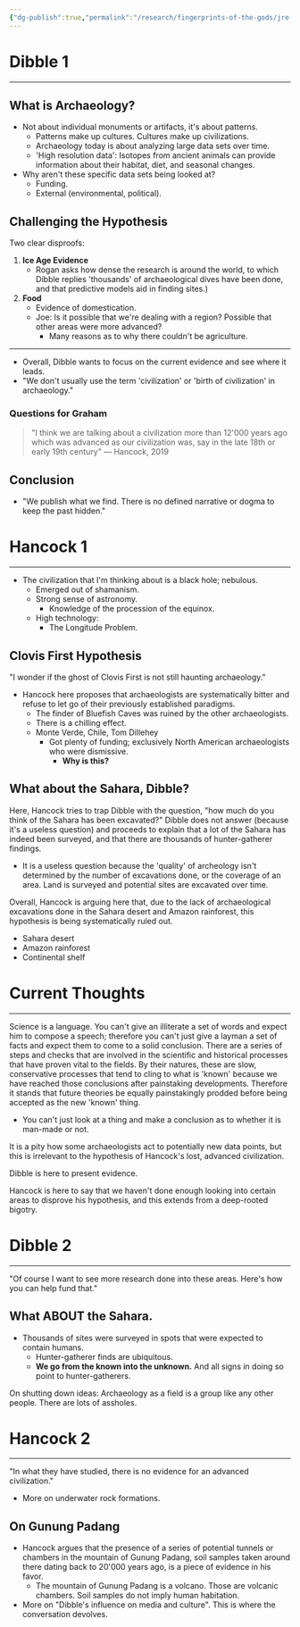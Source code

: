 ```yaml
---
{"dg-publish":true,"permalink":"/research/fingerprints-of-the-gods/jre-2136-flint-dibble-v-graham-hancock/"}
---
```


# Dibble 1
---
## What is Archaeology?
- Not about individual monuments or artifacts, it's about patterns.
	- Patterns make up cultures. Cultures make up civilizations.
	- Archaeology today is about analyzing large data sets over time.
	- 'High resolution data': Isotopes from ancient animals can provide information about their habitat, diet, and seasonal changes.
- Why aren't these specific data sets being looked at?
	- Funding.
	- External (environmental, political).
## Challenging the Hypothesis
Two clear disproofs:
1. **Ice Age Evidence**
	- Rogan asks how dense the research is around the world, to which Dibble replies 'thousands' of archaeological dives have been done, and that predictive models aid in finding sites.)
2. **Food**
	- Evidence of domestication.
	- Joe: Is it possible that we're dealing with a region? Possible that other areas were more advanced?
		- Many reasons as to why there couldn't be agriculture.
---
- Overall, Dibble wants to focus on the current evidence and see where it leads.
- "We don't usually use the term 'civilization' or 'birth of civilization' in archaeology."

### Questions for Graham
> "I think we are talking about a civilization more than 12'000 years ago which was advanced as our civilization was, say in the late 18th or early 19th century" — Hancock, 2019
## Conclusion
- "We publish what we find. There is no defined narrative or dogma to keep the past hidden."
# Hancock 1
---
- The civilization that I'm thinking about is a black hole; nebulous.
	- Emerged out of shamanism.
	- Strong sense of astronomy.
		- Knowledge of the procession of the equinox.
	- High technology:
		- The Longitude Problem.
## Clovis First Hypothesis
"I wonder if the ghost of Clovis First is not still haunting archaeology."
- Hancock here proposes that archaeologists are systematically bitter and refuse to let go of their previously established paradigms.
	- The finder of Bluefish Caves was ruined by the other archaeologists.
	- There is a chilling effect.
	- Monte Verde, Chile, Tom Dillehey
		- Got plenty of funding; exclusively North American archaeologists who were dismissive.
			- **Why is this?**
## What about the Sahara, Dibble?
Here, Hancock tries to trap Dibble with the question, "how much do you think of the Sahara has been excavated?" Dibble does not answer (because it's a useless question) and proceeds to explain that a lot of the Sahara has indeed been surveyed, and that there are thousands of hunter-gatherer findings.
- It is a useless question because the 'quality' of archeology isn't determined by the number of excavations done, or the coverage of an area. Land is surveyed and potential sites are excavated over time.

Overall, Hancock is arguing here that, due to the lack of archaeological excavations done in the Sahara desert and Amazon rainforest, this hypothesis is being systematically ruled out.
- Sahara desert
- Amazon rainforest
- Continental shelf

# Current Thoughts
---
Science is a language. You can't give an illiterate a set of words and expect him to compose a speech; therefore you can't just give a layman a set of facts and expect them to come to a solid conclusion. There are a series of steps and checks that are involved in the scientific and historical processes that have proven vital to the fields. By their natures, these are slow, conservative processes that tend to cling to what is 'known' because we have reached those conclusions after painstaking developments. Therefore it stands that future theories be equally painstakingly prodded before being accepted as the new 'known' thing.

- You can't just look at a thing and make a conclusion as to whether it is man-made or not. 

It is a pity how some archaeologists act to potentially new data points, but this is irrelevant to the hypothesis of Hancock's lost, advanced civilization.

Dibble is here to present evidence.

Hancock is here to say that we haven't done enough looking into certain areas to disprove his hypothesis, and this extends from a deep-rooted bigotry.

# Dibble 2
---
"Of course I want to see more research done into these areas. Here's how you can help fund that."
## What ABOUT the Sahara.
- Thousands of sites were surveyed in spots that were expected to contain humans.
	- Hunter-gatherer finds are ubiquitous.
	- **We go from the known into the unknown.** And all signs in doing so point to hunter-gatherers.

On shutting down ideas: Archaeology as a field is a group like any other people. There are lots of assholes.

# Hancock 2
---
"In what they have studied, there is no evidence for an advanced civilization."
- More on underwater rock formations.
## On Gunung Padang
- Hancock argues that the presence of a series of potential tunnels or chambers in the mountain of Gunung Padang, soil samples taken around there dating back to 20'000 years ago, is a piece of evidence in his favor.
	- The mountain of Gunung Padang is a volcano. Those are volcanic chambers. Soil samples do not imply human habitation.
- More on "Dibble's influence on media and culture". This is where the conversation devolves.